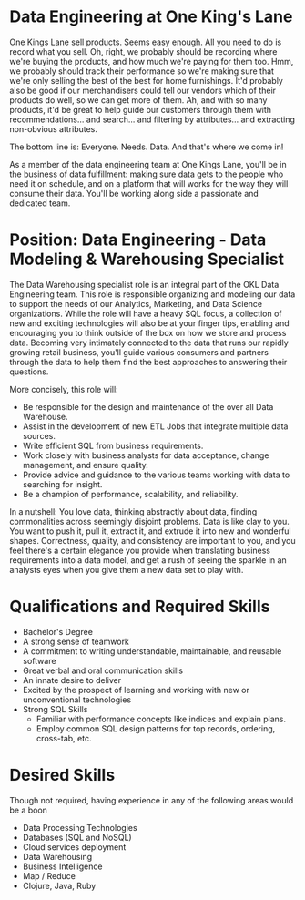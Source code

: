 # Data Engineering at One King's Lane

One Kings Lane sell products. Seems easy enough. All you need to do is
record what you sell. Oh, right, we probably should be recording where
we're buying the products, and how much we're paying for them
too. Hmm, we probably should track their performance so we're making
sure that we're only selling the best of the best for home
furnishings.  It'd probably also be good if our merchandisers could
tell our vendors which of their products do well, so we can get more
of them.  Ah, and with so many products, it'd be great to help guide
our customers through them with recommendations... and search... and
filtering by attributes... and extracting non-obvious attributes.


The bottom line is: Everyone. Needs. Data. And that's where we come in!

As a member of the data engineering team at One Kings Lane, you'll be
in the business of data fulfillment: making sure data gets to the
people who need it on schedule, and on a platform that will works for
the way they will consume their data.  You'll be working along side a
passionate and dedicated team.


# Position: Data Engineering - Data Modeling & Warehousing Specialist

The Data Warehousing specialist role is an integral part of the OKL
Data Engineering team. This role is responsible organizing and
modeling our data to support the needs of our Analytics, Marketing,
and Data Science organizations. While the role will have a heavy SQL
focus, a collection of new and exciting technologies will also be at
your finger tips, enabling and encouraging you to think outside of the
box on how we store and process data. Becoming very intimately
connected to the data that runs our rapidly growing retail business,
you'll guide various consumers and partners through the data to help
them find the best approaches to answering their questions.


More concisely, this role will:
 * Be responsible for the design and maintenance of the over all Data
   Warehouse.
 * Assist in the development of new ETL Jobs that integrate multiple
   data sources.
 * Write efficient SQL from business requirements.
 * Work closely with business analysts for data acceptance, change
   management, and ensure quality.
 * Provide advice and guidance to the various teams working with data
   to searching for insight.
 * Be a champion of performance, scalability, and reliability.
 
In a nutshell: You love data, thinking abstractly about data, finding
commonalities across seemingly disjoint problems. Data is like clay to
you. You want to push it, pull it, extract it, and extrude it into new
and wonderful shapes. Correctness, quality, and consistency are
important to you, and you feel there's a certain elegance you provide
when translating business requirements into a data model, and get a
rush of seeing the sparkle in an analysts eyes when you give them a
new data set to play with.


# Qualifications and Required Skills

 * Bachelor's Degree
 * A strong sense of teamwork
 * A commitment to writing understandable, maintainable, and reusable
   software
 * Great verbal and oral communication skills
 * An innate desire to deliver
 * Excited by the prospect of learning and working with new or
   unconventional technologies
 * Strong SQL Skills
   * Familiar with performance concepts like indices and explain plans.
   * Employ common SQL design patterns for top records, ordering,
     cross-tab, etc.


# Desired Skills

 Though not required, having experience in any of the following areas
 would be a boon

 * Data Processing Technologies
 * Databases (SQL and NoSQL)
 * Cloud services deployment
 * Data Warehousing
 * Business Intelligence
 * Map / Reduce
 * Clojure, Java, Ruby
